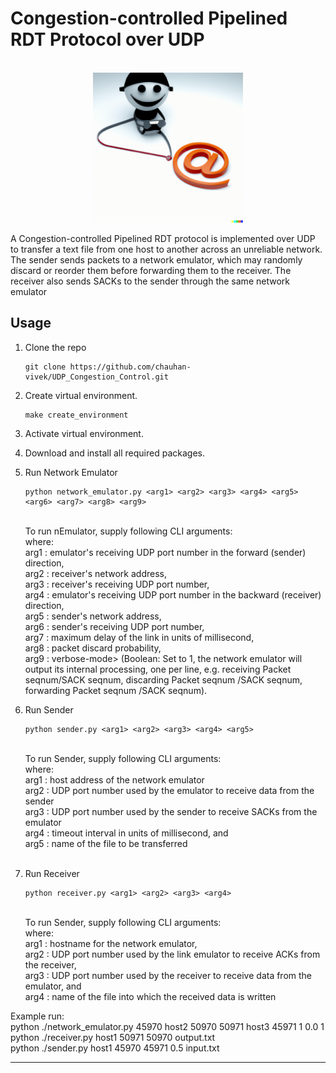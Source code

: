Congestion-controlled Pipelined RDT Protocol over UDP
==============================
<!-- PROJECT LOGO -->
<br />
<div align="center">
  <a>
    <img src="readme-assets/intro.png" alt="Logo" width="240" height="240">
  </a>
</div>

A Congestion-controlled Pipelined RDT protocol is implemented over UDP to transfer a text file from one host to another across an unreliable network. The sender sends packets to a network emulator, which may randomly discard or reorder them before forwarding them to the receiver. The receiver also sends SACKs to the sender through the same network emulator

Usage
------------
1. Clone the repo
	```
	git clone https://github.com/chauhan-vivek/UDP_Congestion_Control.git
	```
2. Create virtual environment.
	```make
	make create_environment
	```
3. Activate virtual environment.

4. Download and install all required packages.

5. Run Network Emulator
	```make
	python network_emulator.py <arg1> <arg2> <arg3> <arg4> <arg5> <arg6> <arg7> <arg8> <arg9> 
	```
	<br />
	To run nEmulator, supply following CLI arguments:
	<br />
	where:<br />
	arg1 : emulator's receiving UDP port number in the forward (sender) direction, <br />
	arg2 : receiver's network address, <br />
	arg3 : receiver's receiving UDP port number, <br /> 
	arg4 : emulator's receiving UDP port number in the backward (receiver) direction, <br />
	arg5 : sender's network address,  <br />
	arg6 : sender's receiving UDP port number, <br />
	arg7 : maximum delay of the link in units of millisecond, <br />
	arg8 : packet discard probability, <br />
	arg9 : verbose-mode> (Boolean: Set to 1, the network emulator will output its internal processing, one per line, e.g. receiving Packet seqnum/SACK seqnum, discarding Packet seqnum /SACK seqnum, forwarding Packet seqnum /SACK seqnum). <br />

6. Run Sender
	```make	
	python sender.py <arg1> <arg2> <arg3> <arg4> <arg5>
	```
	<br />
	To run Sender, supply following CLI arguments:
	<br />
	where:<br />
	arg1 : host address of the network emulator <br />
	arg2 : UDP port number used by the emulator to receive data from the sender<br />
	arg3 : UDP port number used by the sender to receive SACKs from the emulator <br />
	arg4 : timeout interval in units of millisecond, and<br />
	arg5 : name of the file to be transferred <br />
	<br />
	
7. Run Receiver
	```make
	python receiver.py <arg1> <arg2> <arg3> <arg4>
	```
	<br />
	To run Sender, supply following CLI arguments:
	<br />
	where:<br />
	arg1 : hostname for the network emulator,<br />
	arg2 : UDP port number used by the link emulator to receive ACKs from the receiver,<br />
	arg3 : UDP port number used by the receiver to receive data from the emulator, and <br />
	arg4 : name of the file into which the received data is written<br />


Example run: <br />
python ./network_emulator.py 45970 host2 50970 50971 host3 45971 1 0.0 1 <br />
python ./receiver.py host1 50971 50970 output.txt <br />
python ./sender.py host1 45970 45971 0.5 input.txt <br />
 
------------

